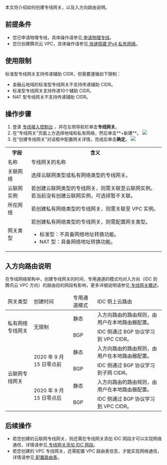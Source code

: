 本文将介绍如何创建专线网关，以及入方向路由说明。

## 前提条件
- 您已申请物理专线，具体操作请参见[ 申请物理专线](https://cloud.tencent.com/document/product/216/48586)。
- 您已创建腾讯云 VPC，具体操作请参见[ 快速搭建 IPv4 私有网络](https://cloud.tencent.com/document/product/215/30716)。

## 使用限制
标准型专线网关支持传递辅助 CIDR，但需要遵循如下限制：
- 金融云地域的标准型专线网关不支持传递辅助 CIDR。
- 标准型专线网关支持传递10个辅助 CIDR。
- NAT 型专线网关不支持传递辅助 CIDR。


## 操作步骤
1. 登录 [专线接入控制台](https://console.cloud.tencent.com/dc/dc) ，并在左侧导航栏单击**专线网关**。
2. 在“专线网关”页面上方选择地域和私有网络，然后单击**+新建**。
![](https://main.qcloudimg.com/raw/637f6131afd200c2c83b7c3091c2cee4.png)
3. 在“创建专线网关”对话框中配置网关详情，完成后单击**确定**。
![](https://main.qcloudimg.com/raw/8bd22fc9a503c1dbd09d5c5bd0b75158.png)
<table>
<tr>
<th width="15%">字段</th>
<th width="85%">含义</th>
</tr>
<tr>
<td>名称</td>
<td>专线网关的名称</td>
</tr>
<tr>
<td>关联网络</td>
<td>选择云联网类型或私有网络类型的专线网关。</td>
</tr>
<tr>
<td>云联网实例</td>
<td>若创建云联网类型的专线网关，则需关联至云联网实例。若当前没有创建云联网实例，可选择暂不关联。</td>
</tr>
<tr>
<td>所在网络</td>
<td>若创建私有网络类型的专线网关，则需关联至 VPC 实例。</td>
</tr>
<tr>
<td>网关类型</td>
<td>若创建私有网络类型的专线网关，则需配置网关类型。<ul><li>标准型：不具备网络地址转换功能。</li><li>NAT 型：具备网络地址转换功能。</li></ul></td>
</tr>
</table>

## 入方向路由说明
在专线网络架构中，创建专线网关的时间、专用通道的模式均对入方向（IDC 到腾讯云 VPC 方向）的路由目的网段有影响，更多详细说明请参见[ 专线网关概述](https://cloud.tencent.com/document/product/216/49570)。
<table>
 <thead>
  <td>网关类型</td>
  <td>创建时间</td>
  <td>专用通道模式</td>
  <td>IDC 侧上云路由</td>
 </thead>
 <tbody>
 <tr>
  <td rowspan="2">私有网络专线网关</td>
  <td rowspan="2">无限制</td>
  <td>静态</td>
  <td> 入方向路由的路由规则，由用户在本地路由器配置。</td>
 </tr>
 <tr>
  <td>BGP</td>
  <td>IDC 侧通过 BGP 协议学习到 VPC CIDR。</td>
 </tr>
 <tr>
  <td rowspan="4">云联网专线网关</td>
  <td rowspan="2" >2020 年 9 月 15
  日零点前</td>
  <td>静态</td>
  <td> 入方向路由的路由规则，由用户在本地路由器配置。</td>
 </tr>
 <tr>
  <td>BGP</td>
  <td>IDC 侧通过 BGP 协议学习到子网 CIDR。</td>
 </tr>
 <tr>
  <td rowspan="2">2020 年 9 月 15 日零点后</td>
  <td>静态</td>
  <td> 入方向路由的路由规则，由用户在本地路由器配置。</td>
 </tr>
 <tr>
  <td>BGP</td>
  <td>IDC 侧通过 BGP 协议学习到 VPC CIDR。</td>
</tbody></table>

## 后续操作
- 若您创建的云联网专线网关，则还需在专线网关添加 IDC 网段才可以实现网络通信，详情请参见[ 专线网关添加 IDC 网段](https://cloud.tencent.com/document/product/216/50956)。
- 若您创建的 VPC 专线网关，还需配置 VPC 路由表信息，才能实现网络通信，详情请参见[ 配置路由表](https://cloud.tencent.com/document/product/216/19259)。
